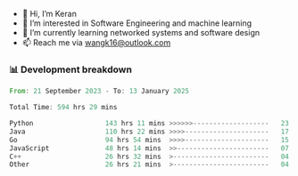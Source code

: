 - 👋 Hi, I’m Keran
- 👀 I’m interested in Software Engineering and machine learning
- 🌱 I’m currently learning networked systems and software design
- 📫 Reach me via wangk16@outlook.com


###  📊 Development breakdown
<!--START_SECTION:waka-->

```rust
From: 21 September 2023 - To: 13 January 2025

Total Time: 594 hrs 29 mins

Python                  143 hrs 11 mins >>>>>>-------------------   23.06 %
Java                    110 hrs 22 mins >>>>---------------------   17.78 %
Go                      94 hrs 54 mins  >>>>---------------------   15.29 %
JavaScript              48 hrs 14 mins  >>-----------------------   07.77 %
C++                     26 hrs 32 mins  >------------------------   04.27 %
Other                   26 hrs 21 mins  >------------------------   04.25 %
```

<!--END_SECTION:waka-->

<!---
keran-w/keran-w is a ✨ special ✨ repository because its `README.md` (this file) appears on your GitHub profile.
You can click the Preview link to take a look at your changes.
--->
